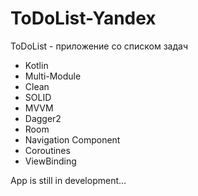 # ToDoList-Yandex
ToDoList - приложение со списком задач

* Kotlin
* Multi-Module
* Clean
* SOLID
* MVVM
* Dagger2
* Room
* Navigation Component
* Coroutines
* ViewBinding

App is still in development...
